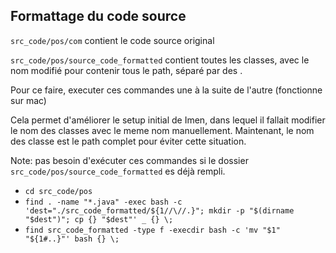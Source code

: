 

## Formattage du code source

`src_code/pos/com` contient le code source original

`src_code/pos/source_code_formatted` contient toutes les classes, avec le nom modifié pour contenir tous le path, séparé  par des .

Pour ce faire, executer ces commandes une à la suite de l'autre (fonctionne sur mac)

Cela permet d'améliorer le setup initial de Imen, dans lequel il fallait modifier le nom des classes avec le meme nom manuellement. Maintenant, le nom des classe est le path complet pour éviter cette situation.  

Note: pas besoin d'exécuter ces commandes si le dossier `src_code/pos/source_code_formatted` es déjà rempli.

- `cd src_code/pos` 
- `find . -name "*.java" -exec bash -c 'dest="./src_code_formatted/${1//\//.}"; mkdir -p "$(dirname "$dest")"; cp {} "$dest"' _ {} \;`
- `find src_code_formatted -type f -execdir bash -c 'mv "$1" "${1#..}"' bash {} \;`



